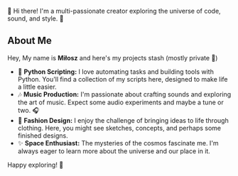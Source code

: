 👋 Hi there! I'm a multi-passionate creator exploring the universe of code, sound, and style. 🌌

## About Me

Hey,
My name is **Miłosz** and here's my projects stash (mostly private 🤷)

- 🐍 **Python Scripting:** I love automating tasks and building tools with Python. You'll find a collection of my scripts here, designed to make life a little easier. 
- 🎶 **Music Production:** I'm passionate about crafting sounds and exploring the art of music. Expect some audio experiments and maybe a tune or two. 🎧
- 👗 **Fashion Design:** I enjoy the challenge of bringing ideas to life through clothing. Here, you might see sketches, concepts, and perhaps some finished designs. 
- ✨ **Space Enthusiast:** The mysteries of the cosmos fascinate me. I'm always eager to learn more about the universe and our place in it.

Happy exploring! 🚀
